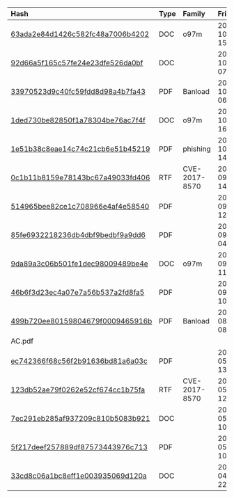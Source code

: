 |Hash|Type|Family|Frist_Seen|Name|
|:--|:--|:--|:--|:--|
|[63ada2e84d1426c582fc48a7006b4202](https://www.virustotal.com/gui/file/63ada2e84d1426c582fc48a7006b4202)|DOC|o97m|2018-10-17 15:15:26|Doc102018.doc|
|[92d66a5f165c57fe24e23dfe526da0bf](https://www.virustotal.com/gui/file/92d66a5f165c57fe24e23dfe526da0bf)|DOC||2018-10-16 07:54:51|/data/cfs/malshare/92d66a5f165c57fe24e23dfe526da0bf|
|[33970523d9c40fc59fdd8d98a4b7fa43](https://www.virustotal.com/gui/file/33970523d9c40fc59fdd8d98a4b7fa43)|PDF|Banload|2018-10-16 06:39:49|Remittance_final_settlements_citi.pdf|
|[1ded730be82850f1a78304be76ac7f4f](https://www.virustotal.com/gui/file/1ded730be82850f1a78304be76ac7f4f)|DOC|o97m|2018-10-09 16:56:09|/data/cfs/malshare/1ded730be82850f1a78304be76ac7f4f|
|[1e51b38c8eae14c74c21cb6e51b45219](https://www.virustotal.com/gui/file/1e51b38c8eae14c74c21cb6e51b45219)|PDF|phishing|2018-10-08 14:54:05|myfile.exe|
|[0c1b11b8159e78143bc67a49033fd406](https://www.virustotal.com/gui/file/0c1b11b8159e78143bc67a49033fd406)|RTF|CVE-2017-8570|2018-09-24 14:09:09|Document0922018.doc|
|[514965bee82ce1c708966e4af4e58540](https://www.virustotal.com/gui/file/514965bee82ce1c708966e4af4e58540)|PDF||2018-09-24 12:55:59|/data/cfs/malshare/514965bee82ce1c708966e4af4e58540|
|[85fe6932218236db4dbf9bedbf9a9dd6](https://www.virustotal.com/gui/file/85fe6932218236db4dbf9bedbf9a9dd6)|PDF||2018-09-24 04:50:06|myfile.exe|
|[9da89a3c06b501fe1dec98009489be4e](https://www.virustotal.com/gui/file/9da89a3c06b501fe1dec98009489be4e)|DOC|o97m|2018-09-14 11:19:02|Document092018.doc|
|[46b6f3d23ec4a07e7a56b537a2fd8fa5](https://www.virustotal.com/gui/file/46b6f3d23ec4a07e7a56b537a2fd8fa5)|PDF||2018-09-14 10:56:09|TT_SWTARC_S-180521-000080.pdf|
|[499b720ee80159804679f0009465916b](https://www.virustotal.com/gui/file/499b720ee80159804679f0009465916b)|PDF|Banload|2018-08-20 08:08:58|Bank Ref_Cancellation_Incorrect AC.pdf|
|[ec742366f68c56f2b91636bd81a6a03c](https://www.virustotal.com/gui/file/ec742366f68c56f2b91636bd81a6a03c)|PDF||2018-05-31 13:15:43|ec742366f68c56f2b91636bd81a6a03c.virus|
|[123db52ae79f0262e52cf674cc1b75fa](https://www.virustotal.com/gui/file/123db52ae79f0262e52cf674cc1b75fa)|RTF|CVE-2017-8570|2018-05-30 12:33:23|123db52ae79f0262e52cf674cc1b75fa.virus|
|[7ec291eb285af937209c810b5083b921](https://www.virustotal.com/gui/file/7ec291eb285af937209c810b5083b921)|DOC||2018-05-03 10:44:45| |
|[5f217deef257889df87573443976c713](https://www.virustotal.com/gui/file/5f217deef257889df87573443976c713)|PDF||2018-05-02 10:38:52|myfile.exe|
|[33cd8c06a1bc8eff1e003935069d120a](https://www.virustotal.com/gui/file/33cd8c06a1bc8eff1e003935069d120a)|DOC||2018-04-23 22:59:23|DOC00481950.doc|
